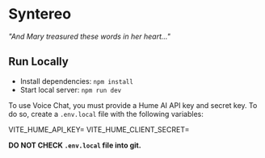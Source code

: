 # Syntereo
*"And Mary treasured these words in her heart..."*

## Run Locally

* Install dependencies: `npm install`
* Start local server: `npm run dev`

To use Voice Chat, you must provide a Hume AI API key and secret key.
To do so, create a `.env.local` file with the following variables:

VITE_HUME_API_KEY=<your API key>
VITE_HUME_CLIENT_SECRET=<your secret key>

**DO NOT CHECK `.env.local` file into git.**
